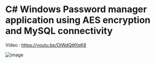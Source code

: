 # C# Windows Password manager application using AES encryption and MySQL connectivity



Video : https://youtu.be/OIWdQtKfqK8

![image](https://github.com/razeek-j/Password-Manager-using-CSharp-for-windows-with-XAMPP-SQL-Database/assets/72665042/30cb59d1-fe00-4d67-8def-30c4dccb6035)

